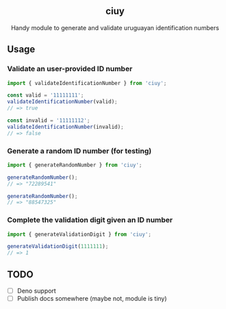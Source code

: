 <h2 align="center">ciuy</h2>
<p align="center">Handy module to generate and validate uruguayan identification numbers</p>

## Usage

### Validate an user-provided ID number

```js
import { validateIdentificationNumber } from 'ciuy';

const valid = '11111111';
validateIdentificationNumber(valid);
// => true

const invalid = '11111112';
validateIdentificationNumber(invalid);
// => false
```

### Generate a random ID number (for testing)

```js
import { generateRandomNumber } from 'ciuy';

generateRandomNumber();
// => "72289541"

generateRandomNumber();
// => "88547325"
```

### Complete the validation digit given an ID number

```js
import { generateValidationDigit } from 'ciuy';

generateValidationDigit(1111111);
// => 1
```

## TODO
- [ ]  Deno support 
- [ ]  Publish docs somewhere (maybe not, module is tiny)